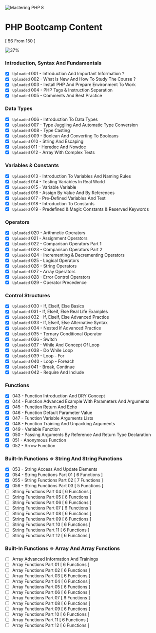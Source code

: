 ![Mastering PHP 8](https://elzero.org/php-bootcamp.png)

# PHP Bootcamp Content

[ 56 From 150 ]

![37%](https://progress-bar.dev/37/?title=Done)

### Introduction, Syntax And Fundamentals

- [x] `Uploaded` 001 - Introduction And Important Information ?
- [x] `Uploaded` 002 - What Is New And How To Study The Course ?
- [x] `Uploaded` 003 - Install PHP And Prepare Environment To Work
- [x] `Uploaded` 004 - PHP Tags & Instruction Separation
- [x] `Uploaded` 005 - Comments And Best Practice

### Data Types

- [x] `Uploaded` 006 - Introduction To Data Types
- [x] `Uploaded` 007 - Type Juggling And Automatic Type Conversion
- [x] `Uploaded` 008 - Type Casting
- [x] `Uploaded` 009 - Boolean And Converting To Booleans
- [x] `Uploaded` 010 - String And Escaping
- [x] `Uploaded` 011 - Heredoc And Nowdoc
- [x] `Uploaded` 012 - Array With Complex Tests

### Variables & Constants

- [x] `Uploaded` 013 - Introduction To Variables And Naming Rules
- [x] `Uploaded` 014 - Testing Variables In Real World
- [x] `Uploaded` 015 - Variable Variable
- [x] `Uploaded` 016 - Assign By Value And By References
- [x] `Uploaded` 017 - Pre-Defined Variables And Test
- [x] `Uploaded` 018 - Introduction To Constants
- [x] `Uploaded` 019 - Predefined & Magic Constants & Reserved Keywords

### Operators

- [x] `Uploaded` 020 - Arithmetic Operators
- [x] `Uploaded` 021 - Assignment Operators
- [x] `Uploaded` 022 - Comparison Operators Part 1
- [x] `Uploaded` 023 - Comparison Operators Part 2
- [x] `Uploaded` 024 - Incrementing & Decrementing Operators
- [x] `Uploaded` 025 - Logical Operators
- [x] `Uploaded` 026 - String Operators
- [x] `Uploaded` 027 - Array Operators
- [x] `Uploaded` 028 - Error Control Operators
- [x] `Uploaded` 029 - Operator Precedence

### Control Structures

- [x] `Uploaded` 030 - If, Elseif, Else Basics
- [x] `Uploaded` 031 - If, Elseif, Else Real Life Examples
- [x] `Uploaded` 032 - If, Elseif, Else Advanced Practice 
- [x] `Uploaded` 033 - If, Elseif, Else Alternative Syntax
- [x] `Uploaded` 034 - Nested If Advanced Practice
- [x] `Uploaded` 035 - Ternary Conditional Operator
- [x] `Uploaded` 036 - Switch
- [x] `Uploaded` 037 - While And Concept Of Loop
- [x] `Uploaded` 038 - Do While Loop
- [x] `Uploaded` 039 - Loop - For
- [x] `Uploaded` 040 - Loop - Foreach 
- [x] `Uploaded` 041 - Break, Continue
- [x] `Uploaded` 042 - Require And Include

### Functions

- [x] 043 - Function Introduction And DRY Concept
- [x] 044 - Function Advanced Example With Parameters And Arguments
- [x] 045 - Function Return And Echo
- [x] 046 - Function Default Parameter Value
- [x] 047 - Function Variable Arguments Lists
- [x] 048 - Function Training And Unpacking Arguments
- [x] 049 - Variable Function 
- [x] 050 - Passing Arguments By Reference And Return Type Declaration
- [x] 051 - Anonymous Function
- [x] 052 - Arrow Function

### Built-In Functions => String And String Functions

- [x] 053 - String Access And Update Elements
- [x] 054 - String Functions Part 01 [ 6 Functions ]
- [x] 055 - String Functions Part 02 [ 7 Functions ]
- [x] 056 - String Functions Part 03 [ 5 Functions ]
- [ ] String Functions Part 04 [ 6 Functions ]
- [ ] String Functions Part 05 [ 6 Functions ]
- [ ] String Functions Part 06 [ 6 Functions ]
- [ ] String Functions Part 07 [ 6 Functions ]
- [ ] String Functions Part 08 [ 6 Functions ]
- [ ] String Functions Part 09 [ 6 Functions ]
- [ ] String Functions Part 10 [ 6 Functions ]
- [ ] String Functions Part 11 [ 6 Functions ]
- [ ] String Functions Part 12 [ 6 Functions ]

### Built-In Functions => Array And Array Functions

- [ ] Array Advanced Information And Trainings
- [ ] Array Functions Part 01 [ 6 Functions ]
- [ ] Array Functions Part 02 [ 6 Functions ]
- [ ] Array Functions Part 03 [ 6 Functions ]
- [ ] Array Functions Part 04 [ 6 Functions ]
- [ ] Array Functions Part 05 [ 6 Functions ]
- [ ] Array Functions Part 06 [ 6 Functions ]
- [ ] Array Functions Part 07 [ 6 Functions ]
- [ ] Array Functions Part 08 [ 6 Functions ]
- [ ] Array Functions Part 09 [ 6 Functions ]
- [ ] Array Functions Part 10 [ 6 Functions ]
- [ ] Array Functions Part 11 [ 6 Functions ]
- [ ] Array Functions Part 12 [ 6 Functions ]

